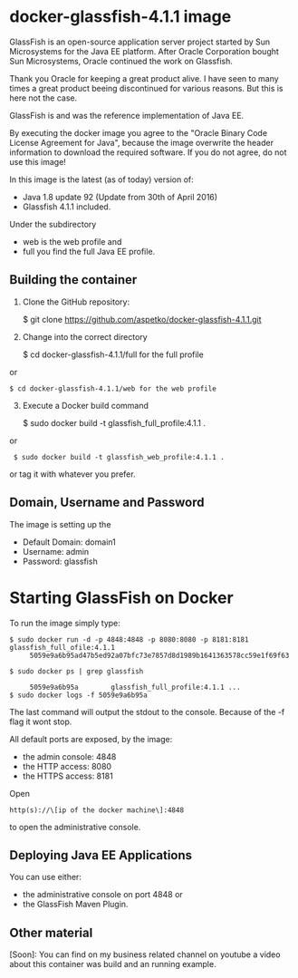 # docker-glassfish-4.1.1 image
GlassFish is an open-source application server project started by Sun Microsystems for the Java EE platform. After Oracle Corporation bought Sun Microsystems, Oracle continued the work on Glassfish.

Thank you Oracle for keeping a great product alive. I have seen to many times a great product beeing discontinued for various reasons. But this is here not the case.

GlassFish is and was the reference implementation of Java EE.

By executing the docker image you agree to the "Oracle Binary Code License Agreement for Java", because the image overwrite the header information to download the required software. If you do not agree, do not use this image!

In this image is the latest (as of today) version of:
* Java 1.8 update 92 (Update from 30th of April 2016) 
* Glassfish 4.1.1
included.

Under the subdirectory 
* web is the web profile and 
* full you find the full Java EE profile.

## Building the container
1. Clone the GitHub repository: 

      
      $ git clone https://github.com/aspetko/docker-glassfish-4.1.1.git
      
2. Change into the correct directory


    $ cd docker-glassfish-4.1.1/full for the full profile 

or
   
 
    $ cd docker-glassfish-4.1.1/web for the web profile
3. Execute a Docker build command 


      $ sudo docker build -t glassfish_full_profile:4.1.1 . 

or
    
     $ sudo docker build -t glassfish_web_profile:4.1.1 . 
or tag it with whatever you prefer.
## Domain, Username and Password
The image is setting up the 
* Default Domain: domain1
* Username: admin
* Password: glassfish

# Starting GlassFish on Docker
To run the image simply type:

    $ sudo docker run -d -p 4848:4848 -p 8080:8080 -p 8181:8181 glassfish_full_ofile:4.1.1
         5059e9a6b95ad47b5ed92a07bfc73e7857d8d1989b1641363578cc59e1f69f63

    $ sudo docker ps | grep glassfish

         5059e9a6b95a        glassfish_full_profile:4.1.1 ...
    $ sudo docker logs -f 5059e9a6b95a

The last command will output the stdout to the console. Because of the -f flag it wont stop.  

All default ports are exposed, by the image:

* the admin console: 4848 
* the HTTP access: 8080
* the HTTPS access: 8181

Open 

    http(s)://\[ip of the docker machine\]:4848

to open the administrative console.
 
## Deploying Java EE Applications
You can use either:

* the administrative console on port 4848 or
* the GlassFish Maven Plugin. 

## Other material
[Soon]: You can find on my business related channel on youtube a video about this container was build and an running example. 

